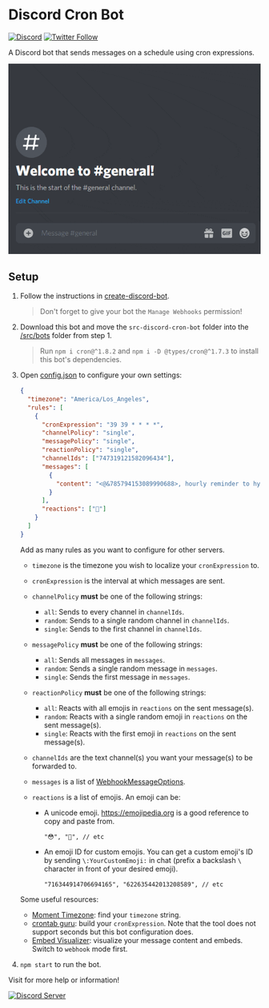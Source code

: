 # Discord Cron Bot

[![Discord](https://discord.com/api/guilds/258167954913361930/embed.png)](https://discord.gg/WjEFnzC) [![Twitter Follow](https://img.shields.io/twitter/follow/peterthehan.svg?style=social)](https://twitter.com/peterthehan)

A Discord bot that sends messages on a schedule using cron expressions.

<div align="center">
  <img
    src="https://raw.githubusercontent.com/peterthehan/discord-cron-bot/master/assets/demo.gif"
    alt="demo"
  />
</div>

## Setup

1. Follow the instructions in [create-discord-bot](https://github.com/peterthehan/create-discord-bot).

   > Don't forget to give your bot the `Manage Webhooks` permission!

2. Download this bot and move the `src-discord-cron-bot` folder into the [/src/bots](https://github.com/peterthehan/create-discord-bot/tree/master/src/bots) folder from step 1.

   > Run `npm i cron@^1.8.2` and `npm i -D @types/cron@^1.7.3` to install this bot's dependencies.

3. Open [config.json](./src-discord-cron-bot/config.json) to configure your own settings:

   ```json
   {
     "timezone": "America/Los_Angeles",
     "rules": [
       {
         "cronExpression": "39 39 * * * *",
         "channelPolicy": "single",
         "messagePolicy": "single",
         "reactionPolicy": "single",
         "channelIds": ["747319121582096434"],
         "messages": [
           {
             "content": "<@&785794153089990688>, hourly reminder to hydrate!"
           }
         ],
         "reactions": ["🥤"]
       }
     ]
   }
   ```

   Add as many rules as you want to configure for other servers.

   - `timezone` is the timezone you wish to localize your `cronExpression` to.
   - `cronExpression` is the interval at which messages are sent.
   - `channelPolicy` **must** be one of the following strings:
     - `all`: Sends to every channel in `channelIds`.
     - `random`: Sends to a single random channel in `channelIds`.
     - `single`: Sends to the first channel in `channelIds`.
   - `messagePolicy` **must** be one of the following strings:
     - `all`: Sends all messages in `messages`.
     - `random`: Sends a single random message in `messages`.
     - `single`: Sends the first message in `messages`.
   - `reactionPolicy` **must** be one of the following strings:
     - `all`: Reacts with all emojis in `reactions` on the sent message(s).
     - `random`: Reacts with a single random emoji in `reactions` on the sent message(s).
     - `single`: Reacts with the first emoji in `reactions` on the sent message(s).
   - `channelIds` are the text channel(s) you want your message(s) to be forwarded to.
   - `messages` is a list of [WebhookMessageOptions](https://discord.js.org/#/docs/main/master/typedef/WebhookMessageOptions).
   - `reactions` is a list of emojis. An emoji can be:

     - A unicode emoji. https://emojipedia.org is a good reference to copy and paste from.

       ```
       "😳", "🥺", // etc
       ```

     - An emoji ID for custom emojis. You can get a custom emoji's ID by sending `\:YourCustomEmoji:` in chat (prefix a backslash `\` character in front of your desired emoji).

       ```
       "716344914706694165", "622635442013208589", // etc
       ```

   Some useful resources:

   - [Moment Timezone](https://momentjs.com/timezone): find your `timezone` string.
   - [crontab guru](https://crontab.guru): build your `cronExpression`. Note that the tool does not support seconds but this bot configuration does.
   - [Embed Visualizer](https://leovoel.github.io/embed-visualizer): visualize your message content and embeds. Switch to `webhook` mode first.

4. `npm start` to run the bot.

Visit for more help or information!

<a href="https://discord.gg/WjEFnzC">
  <img src="https://discord.com/api/guilds/258167954913361930/embed.png?style=banner2" title="Discord Server"/>
</a>
